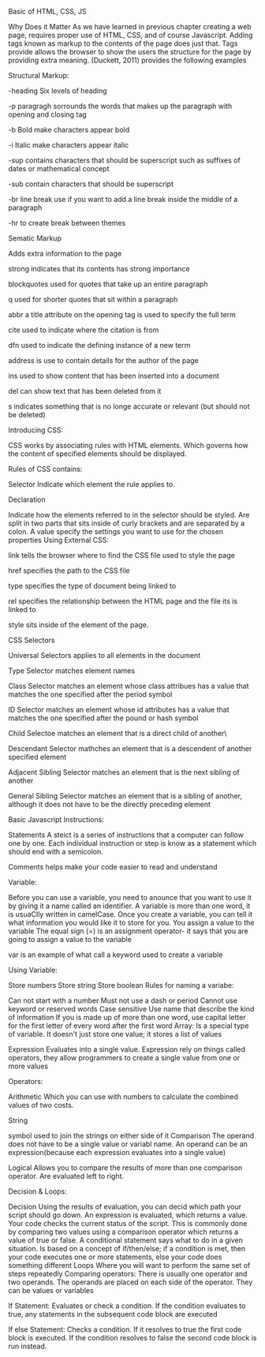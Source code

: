 Basic of HTML, CSS, JS

Why Does it Matter
As we have learned in previous chapter creating a web page, requires proper use of HTML, CSS, and of course Javascript. Adding tags known as markup to the contents of the page does just that. Tags provide allows the browser to show the users the structure for the page by providing extra meaning. (Duckett, 2011) provides the following examples

Structural Markup:

-heading
Six levels of heading

-p paragragh
sorrounds the words that makes up the paragraph with opening and closing tag

-b Bold make characters appear bold

-i Italic make characters appear italic

-sup
contains characters that should be superscript such as suffixes of dates or mathematical concept

-sub
contain characters that should be superscript

-br line break
use if you want to add a line break inside the middle of a paragraph

-hr
to create break between themes  

Sematic Markup

Adds extra information to the page

strong
indicates that its contents has strong importance

blockquotes
used for quotes that take up an entire paragraph

q
used for shorter quotes that sit within a paragraph

abbr
a title attribute on the opening tag is used to specify the full term

cite
used to indicate where the citation is from

dfn
used to indicate the defining instance of a new term

address
is use to contain details for the author of the page

ins
used to show content that has been inserted into a document

del
can show text that has been deleted from it

s indicates something that is no longe accurate or relevant (but should not be deleted)

Introducing CSS:

CSS works by associating rules with HTML elements. Which governs how the content of specified elements should be displayed.

Rules of CSS contains:

Selector Indicate which element the rule applies to.

Declaration

Indicate how the elements referred to in the selector should be styled.
Are split in two parts that sits inside of curly brackets and are separated by a colon.
A value specify the settings you want to use for the chosen properties
Using External CSS:

link tells the browser where to find the CSS file used to style the page

href specifies the path to the CSS file

type specifies the type of document being linked to

rel specifies the relationship between the HTML page and the file its is linked to

style sits inside of the element of the page.

CSS Selectors

Universal Selectors applies to all elements in the document

Type Selector matches element names

Class Selector matches an element whose class attribues has a value that matches the one specified after the period symbol

ID Selector matches an element whose id attributes has a value that matches the one specified after the pound or hash symbol

Child Selectoe matches an element that is a direct child of another\

Descendant Selector mathches an element that is a descendent of another specified element

Adjacent Sibling Selector matches an element that is the next sibling of another

General Sibling Selector matches an element that is a sibling of another, although it does not have to be the directly preceding element

Basic Javascript Instructions:

Statements A steict is a series of instructions that a computer can follow one by one. Each individual instruction or step is know as a statement which should end with a semicolon.

Comments helps make your code easier to read and understand

Variable:

Before you can use a variable, you need to anounce that you want to use it by giving it a name called an identifier. A variable is more than one word, it is usuaClly written in camelCase. Once you create a variable, you can tell it what information you would like it to store for you. You assign a value to the variable The equal sign (=) is an assignment operator- it says that you are going to assign a value to the variable

var is an example of what call a keyword used to create a variable

Using Variable:

Store numbers
Store string
Store boolean
Rules for naming a variabe:

Can not start with a number
Must not use a dash or period
Cannot use keyword or reserved words
Case sensitive
Use name that describe the kind of information
If you is made up of more than one word, use capital letter for the first letter of every word after the first word
Array: Is a special type of variable. It doesn't just store one value; it stores a list of values

Expression Evaluates into a single value. Expression rely on things called operators, they allow programmers to create a single value from one or more values

Operators:

Arithmetic Which you can use with numbers to calculate the combined values of two costs.

String

symbol used to join the strings on either side of it
Comparison The operand does not have to be a single value or variabl name. An operand can be an expression(because each expression evaluates into a single value)

Logical Allows you to compare the results of more than one comparison operator. Are evaluated left to right.

Decision & Loops:

Decision Using the results of evaluation, you can decid which path your script should go down.
An expression is evaluated, which returns a value. Your code checks the current status of the script. This is commonly done by comparing two values using a comparison operator which returns a value of true or false.
A conditional statement says what to do in a given situation. Is based on a concept of if/then/else; if a condition is met, then your code executes one or more statements, else your code does something different
Loops Where you will want to perform the same set of steps repeatedly
Comparing operators: There is usually one operator and two operands. The operands are placed on each side of the operator. They can be values or variables

If Statement: Evaluates or check a condition. If the condition evaluates to true, any statements in the subsequent code block are executed

If else Statement: Checks a condition. If it resolves to true the first code block is executed. If the condition resolves to false the second code block is run instead.